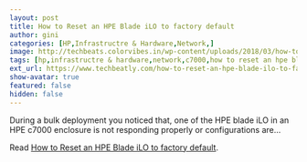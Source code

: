 ```yaml
---
layout: post
title: How to Reset an HPE Blade iLO to factory default
author: gini
categories: [HP,Infrastructre & Hardware,Network,]
image: http://techbeats.colorvibes.in/wp-content/uploads/2018/03/how-to-reset-an-hpe-blade-ilo-to-factory-default-1.png
tags: [hp,infrastructre & hardware,network,c7000,how to reset an hpe blade ilo to factory default,hp hardware,hpe blade,]
ext_url: https://www.techbeatly.com/how-to-reset-an-hpe-blade-ilo-to-factory-default/
show-avatar: true
featured: false
hidden: false
---
```


During a bulk deployment you noticed that, one of the HPE blade iLO in an HPE c7000 enclosure is not responding properly or configurations are&#46;&#46;&#46;

Read [How to Reset an HPE Blade iLO to factory default](https://www.techbeatly.com/how-to-reset-an-hpe-blade-ilo-to-factory-default/).
